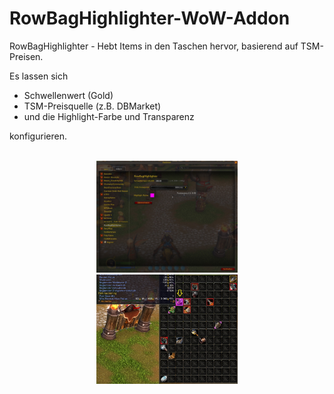 # RowBagHighlighter-WoW-Addon
RowBagHighlighter - Hebt Items in den Taschen hervor, basierend auf TSM-Preisen.  
  
Es lassen sich  
* Schwellenwert (Gold)  
* TSM-Preisquelle (z.B. DBMarket)  
* und die Highlight-Farbe und Transparenz
   
konfigurieren.  
<br />
<p align="center">
  <img src="./screen2.jpg" alt="Konfiguration" width="45%"><br />
  <img src="./sreen.jpg" alt="Beispiel" width="45%">
</p>
